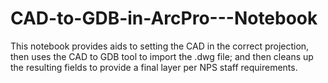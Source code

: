 # CAD-to-GDB-in-ArcPro---Notebook
This notebook provides aids to setting the CAD in the correct projection, then uses the CAD to GDB tool to import the .dwg file; and then cleans up the resulting fields to provide a final layer per NPS staff requirements.
